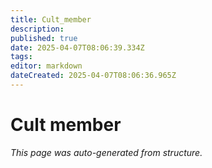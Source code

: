 ```yaml
---
title: Cult_member
description: 
published: true
date: 2025-04-07T08:06:39.334Z
tags: 
editor: markdown
dateCreated: 2025-04-07T08:06:36.965Z
---
```


# Cult member

*This page was auto-generated from structure.*